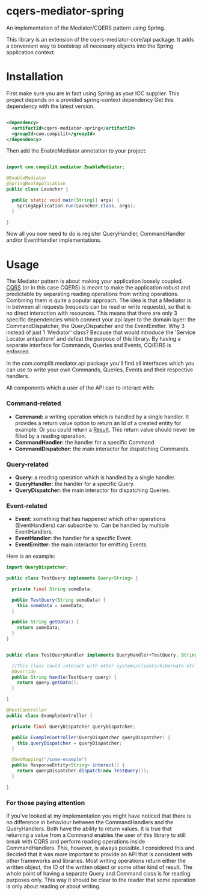 # cqers-mediator-spring

An implementation of the Mediator/CQERS pattern using Spring.

This library is an extension of the cqers-mediator-core/api package. It adds a convenient way to bootstrap all necessary
objects into the Spring application context.

# Installation

First make sure you are in fact using Spring as your IOC supplier. This project depends on a provided spring-context
dependency
Get this dependency with the latest version.

```xml

<dependency>
  <artifactId>cqers-mediator-spring</artifactId>
  <groupId>com.compilit</groupId>
</dependency>
```

Then add the EnableMediator annotation to your project:

```Java

import com.compilit.mediator.EnableMediator;

@EnableMediator
@SpringBootApplication
public class Launcher {

  public static void main(String[] args) {
    SpringApplication.run(Launcher.class, args);
  }

}
```

Now all you now need to do is register QueryHandler, CommandHandler and/or EventHandler implementations.

# Usage

The Mediator pattern is about making your application loosely
coupled. <a href="https://www.compilit.com/definitions/cqers/">CQRS</a> (or in this case CQERS) is
meant to make the
application robust and predictable by separating reading operations from writing operations.
Combining them is quite a
popular approach. The idea is that a Mediator is in between all requests (requests can be read or
write requests), so
that is no direct interaction with resources. This means that there are only 3 specific dependencies
which connect your
api layer to the domain layer: the CommandDispatcher, the QueryDispatcher and the EventEmitter. Why
3 instead of just
1 'Mediator' class? Because that would introduce the 'Service Locator antipattern' and defeat the
purpose of this
library. By having a separate interface for Commands, Queries and Events, CQ(E)RS is enforced.

In the com.compilit.mediator.api package you'll find all interfaces which you can use to write your
own Commands,
Queries, Events and their respective handlers.

All components which a user of the API can to interact with:

### Command-related

- <b>Command:</b> a writing operation which is handled by a single handler. It provides a return
  value option to return
  an Id of a created entity for example. Or you could return
  a <a href="https://github.com/compilit/compilit-commons/results">Result</a>. This return value should
  never be
  filled by a reading operation.
- <b>CommandHandler:</b> the handler for a specific Command.
- <b>CommandDispatcher:</b> the main interactor for dispatching Commands.

### Query-related

- <b>Query:</b> a reading operation which is handled by a single handler.
- <b>QueryHandler:</b> the handler for a specific Query.
- <b>QueryDispatcher:</b> the main interactor for dispatching Queries.

### Event-related

- <b>Event:</b> something that has happened which other operations (EventHandlers) can subscribe to.
  Can be handled by multiple
  EventHandlers.
- <b>EventHandler:</b> the handler for a specific Event.
- <b>EventEmitter:</b> the main interactor for emitting Events.

Here is an example:

```java
import QueryDispatcher;

public class TestQuery implements Query<String> {

  private final String someData;

  public TestQuery(String someData) {
    this.someData = someData;
  }

  public String getData() {
    return someData;
  }
}


public class TestQueryHandler implements QueryHandler<TestQuery, String> {

  //This class could interact with other systems/clients/hibernate etc.
  @Override
  public String handle(TestQuery query) {
    return query.getData();
  }

}

@RestController
public class ExampleController {

  private final QueryDispatcher queryDispatcher;

  public ExampleController(QueryDispatcher queryDispatcher) {
    this.queryDispatcher = queryDispatcher;
  }

  @GetMapping("/some-example")
  public ResponseEntity<String> interact() {
    return queryDispatcher.dispatch(new TestQuery());
  }

}
```

### For those paying attention

If you've looked at my implementation you might have noticed that there is no difference in
behaviour between the
CommandHandlers and the QueryHandlers. Both have the ability to return values. It is true that
returning a value from a
Command enables the user of this library to still break with CQRS and perform reading operations
inside CommandHandlers.
This, however, is always possible. I considered this and decided that it was more important to
provide an API that is
consistent with other frameworks and libraries. Most writing operations return either the written
object, the ID of the
written object or some other kind of result. The whole point of having a separate Query and Command
class is for reading
purposes only. This way it should be clear to the reader that some operation is only about reading
or about writing.
